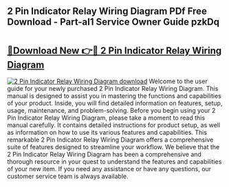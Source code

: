## 2 Pin Indicator Relay Wiring Diagram PDf Free Download - Part-aI1 Service Owner Guide pzkDq

# <h2><a href="http://dflo07.blite.top/?on=2+Pin+Indicator+Relay+Wiring+Diagram">🔗Download New 👉🔴 2 Pin Indicator Relay Wiring Diagram</a></h2>

[![2 Pin Indicator Relay Wiring Diagram download](https://i.imgur.com/lujVjoI.png)](http://dflo07.blite.top/?on=2+Pin+Indicator+Relay+Wiring+Diagram)
Welcome to the user guide for your newly purchased 2 Pin Indicator Relay Wiring Diagram. This manual is designed to assist you in mastering the functions and capabilities of your product. Inside, you will find detailed information on features, setup, usage, maintenance, and problem-solving. Before you begin using your 2 Pin Indicator Relay Wiring Diagram, please take a moment to read this manual carefully. It contains detailed instructions for product setup, as well as information on how to use its various features and capabilities. This remarkable 2 Pin Indicator Relay Wiring Diagram offers a comprehensive suite of features designed to streamline your workflow. We believe that the 2 Pin Indicator Relay Wiring Diagram has been a comprehensive and thorough resource in your quest to understand the features and capabilities of your new item. If you need any assistance or have any questions, our customer service team is always available.
